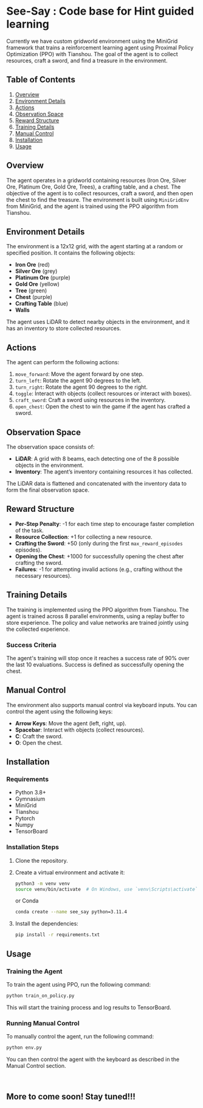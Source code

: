 # See-Say : Code base for Hint guided learning

Currently we have custom gridworld environment using the MiniGrid framework that trains a reinforcement learning agent using Proximal Policy Optimization (PPO) with Tianshou. The goal of the agent is to collect resources, craft a sword, and find a treasure in the environment.

## Table of Contents
1. [Overview](#overview)
2. [Environment Details](#environment-details)
3. [Actions](#actions)
4. [Observation Space](#observation-space)
5. [Reward Structure](#reward-structure)
6. [Training Details](#training-details)
7. [Manual Control](#manual-control)
8. [Installation](#installation)
9. [Usage](#usage)

## Overview

The agent operates in a gridworld containing resources (Iron Ore, Silver Ore, Platinum Ore, Gold Ore, Trees), a crafting table, and a chest. The objective of the agent is to collect resources, craft a sword, and then open the chest to find the treasure. The environment is built using `MiniGridEnv` from MiniGrid, and the agent is trained using the PPO algorithm from Tianshou.

## Environment Details

The environment is a 12x12 grid, with the agent starting at a random or specified position. It contains the following objects:

- **Iron Ore** (red)
- **Silver Ore** (grey)
- **Platinum Ore** (purple)
- **Gold Ore** (yellow)
- **Tree** (green)
- **Chest** (purple)
- **Crafting Table** (blue)
- **Walls**

The agent uses LiDAR to detect nearby objects in the environment, and it has an inventory to store collected resources.

## Actions

The agent can perform the following actions:

1. `move_forward`: Move the agent forward by one step.
2. `turn_left`: Rotate the agent 90 degrees to the left.
3. `turn_right`: Rotate the agent 90 degrees to the right.
4. `toggle`: Interact with objects (collect resources or interact with boxes).
5. `craft_sword`: Craft a sword using resources in the inventory.
6. `open_chest`: Open the chest to win the game if the agent has crafted a sword.

## Observation Space

The observation space consists of:

- **LiDAR**: A grid with 8 beams, each detecting one of the 8 possible objects in the environment. 
- **Inventory**: The agent’s inventory containing resources it has collected.

The LiDAR data is flattened and concatenated with the inventory data to form the final observation space.

## Reward Structure

- **Per-Step Penalty**: -1 for each time step to encourage faster completion of the task.
- **Resource Collection**: +1 for collecting a new resource.
- **Crafting the Sword**: +50 (only during the first `max_reward_episodes` episodes).
- **Opening the Chest**: +1000 for successfully opening the chest after crafting the sword.
- **Failures**: -1 for attempting invalid actions (e.g., crafting without the necessary resources).

## Training Details

The training is implemented using the PPO algorithm from Tianshou. The agent is trained across 8 parallel environments, using a replay buffer to store experience. The policy and value networks are trained jointly using the collected experience.

### Success Criteria

The agent's training will stop once it reaches a success rate of 90% over the last 10 evaluations. Success is defined as successfully opening the chest.

## Manual Control

The environment also supports manual control via keyboard inputs. You can control the agent using the following keys:

- **Arrow Keys**: Move the agent (left, right, up).
- **Spacebar**: Interact with objects (collect resources).
- **C**: Craft the sword.
- **O**: Open the chest.

## Installation

### Requirements

- Python 3.8+
- Gymnasium
- MiniGrid
- Tianshou
- Pytorch
- Numpy
- TensorBoard

### Installation Steps

1. Clone the repository.



2. Create a virtual environment and activate it:

    ```bash
    python3 -m venv venv
    source venv/bin/activate  # On Windows, use `venv\Scripts\activate`
    ```
    or Conda
    
    ```bash
    conda create --name see_say python=3.11.4
    ```

3. Install the dependencies:

    ```bash
    pip install -r requirements.txt
    ```

## Usage

### Training the Agent

To train the agent using PPO, run the following command:

```bash
python train_on_policy.py
```

This will start the training process and log results to TensorBoard.

### Running Manual Control

To manually control the agent, run the following command:

```bash
python env.py
```
You can then control the agent with the keyboard as described in the Manual Control section.

</br>

## More to come soon! Stay tuned!!! 
